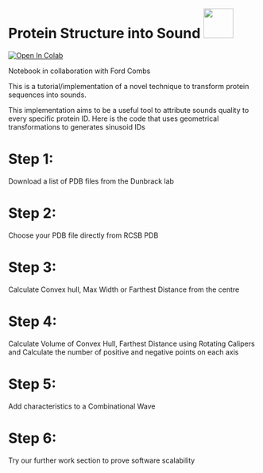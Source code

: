 # Protein Structure into Sound <img src="https://media.giphy.com/media/wLsePI5c7koHGj699C/giphy.gif" width="60" height="60"/>

<a href="https://colab.research.google.com/drive/1GC9Fpg1bvaHyKphn1A858xKnQE9NCqN7?usp=sharing">
  <img src="https://colab.research.google.com/assets/colab-badge.svg" alt="Open In Colab"/>
</a>

Notebook in collaboration with Ford Combs


This is a tutorial/implementation of a novel technique to transform protein sequences into sounds. 


This implementation aims to be a useful tool to attribute sounds quality to every specific protein ID. Here is the code that uses geometrical transformations to generates sinusoid IDs


<h1>Step 1:</h1> Download a list of PDB files from the Dunbrack lab


<h1>Step 2:</h1> Choose your PDB file directly from RCSB PDB


<h1>Step 3:</h1> Calculate Convex hull, Max Width or Farthest Distance from the centre


<h1>Step 4:</h1> Calculate Volume of Convex Hull, Farthest Distance using Rotating Calipers and Calculate the number of positive and negative points on each axis


<h1>Step 5:</h1> Add characteristics to a Combinational Wave


<h1>Step 6:</h1> Try our further work section to prove software scalability
